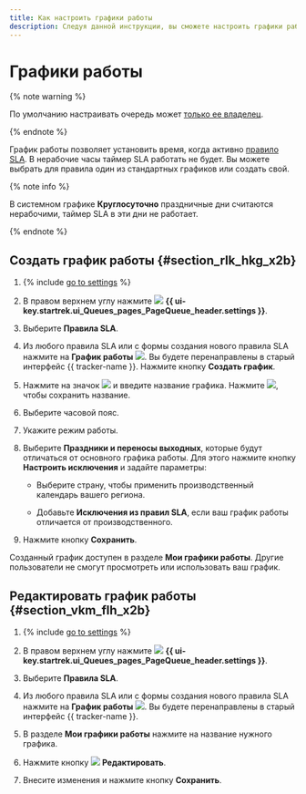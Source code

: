 ```yaml
---
title: Как настроить графики работы
description: Следуя данной инструкции, вы сможете настроить графики работы.
---
```


# Графики работы

{% note warning %}

По умолчанию настраивать очередь может [только ее владелец](queue-access.md).

{% endnote %}

График работы позволяет установить время, когда активно [правило SLA](sla.md). В нерабочие часы таймер SLA работать не будет. Вы можете выбрать для правила один из стандартных графиков или создать свой.

{% note info %}

В системном графике **Круглосуточно** праздничные дни считаются нерабочими, таймер SLA в эти дни не работает.

{% endnote %}


## Создать график работы {#section_rlk_hkg_x2b}

1. {% include [go to settings](../../_includes/tracker/transition-page.md) %}

1. В правом верхнем углу нажмите ![](../../_assets/tracker/svg/queue-settings.svg) **{{ ui-key.startrek.ui_Queues_pages_PageQueue_header.settings }}**.

1. Выберите **Правила SLA**.

1. Из любого правила SLA или с формы создания нового правила SLA нажмите на **График работы** ![](../../_assets/console-icons/arrow-up-right-from-square.svg). Вы будете перенаправлены в старый интерфейс {{ tracker-name }}. Нажмите кнопку **Создать график**.

1. Нажмите на значок ![](../../_assets/tracker/icon-edit.png) и введите название графика. Нажмите ![](../../_assets/tracker/approve-checkmark.png), чтобы сохранить название.

1. Выберите часовой пояс.

1. Укажите режим работы.

1. Выберите **Праздники и переносы выходных**, которые будут отличаться от основного графика работы. Для этого нажмите кнопку **Настроить исключения** и задайте параметры:

    - Выберите страну, чтобы применить производственный календарь вашего региона.

    - Добавьте **Исключения из правил SLA**, если ваш график работы отличается от производственного.

1. Нажмите кнопку **Сохранить**.

Созданный график доступен в разделе **Мои графики работы**. Другие пользователи не смогут просмотреть или использовать ваш график.

## Редактировать график работы {#section_vkm_flh_x2b}

1. {% include [go to settings](../../_includes/tracker/transition-page.md) %}

1. В правом верхнем углу нажмите ![](../../_assets/tracker/svg/queue-settings.svg) **{{ ui-key.startrek.ui_Queues_pages_PageQueue_header.settings }}**.

1. Выберите **Правила SLA**.

1. Из любого правила SLA или с формы создания нового правила SLA нажмите на **График работы** ![](../../_assets/console-icons/arrow-up-right-from-square.svg). Вы будете перенаправлены в старый интерфейс {{ tracker-name }}. 

1. В разделе **Мои графики работы** нажмите на название нужного графика.

1. Нажмите кнопку ![](../../_assets/tracker/svg/icon-edit1.svg)  **Редактировать**.

1. Внесите изменения и нажмите кнопку **Сохранить**.


